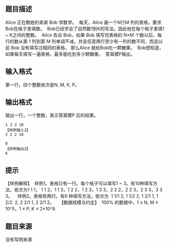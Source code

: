 


## 题目描述
Alice 正在教她的弟弟 Bob 学数学。 
每天，Alice 画一个N行M 列的表格，要求 Bob在格子里填数。 
Bob已经学会了自然数1到K的写法。因此他在每个格子里填1 ~ K之间的整数。 
Alice 告诉 Bob，如果 Bob 填写完表格的 N*M 个数以后，每行的数从第 1 列到第 M
列单调不减，并且任意两行至少有一列的数不同，而且以前 Bob 没有填写过相同的表格，
那么Alice 就给Bob吃一颗糖果。 
Bob想知道，如果每天填写一遍表格，最多能吃到多少颗糖果。 
答案模P输出。 
## 输入格式
第一行，四个整数依次是N, M, K, P。 
## 输出格式
输出一行，一个整数，表示答案模P 后的结果。 

```input1【样例输入1】 
1 3 3 10 
【样例输入2】 
2 2 2 10 

```

```output1【样例输出1】 
0 
【样例输出2】 
6
```

## 提示
【样例解释】 
样例1。表格只有一行。每个格子可以填写1 ~ 3。有10种填写方法，依次为1 1 1，
1 1 2，1 1 3，1 2 2，1 2 3，1 3 3，2 2 2，2 2 3，2 3 3，3 3 3。   
样例2。表格有两行。有6 种填写方法，依次为  1 1/1 2, 1 1/2 2, 1 2/1 1, 1 2/2 
2, 2 2/1 1, 2 2/1 2。 
 
【数据规模与约定】 
100% 的数据中，1 ≤ N, M ≤ 10^5，1 ≤ P, K ≤ 2*10^9. 
## 题目来源
没有写明来源


